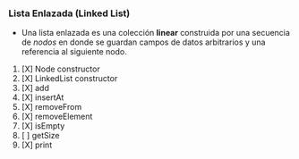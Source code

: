 ### Lista Enlazada (Linked List)

* Una lista enlazada es una colección **linear** construida por una secuencia de *nodos* en donde se guardan campos de datos arbitrarios y una referencia al siguiente nodo.

1. [X] Node constructor
2. [X] LinkedList constructor
3. [X] add
4. [X] insertAt
5. [X] removeFrom
6. [X] removeElement
7. [X] isEmpty
8. [ ] getSize
9. [X] print